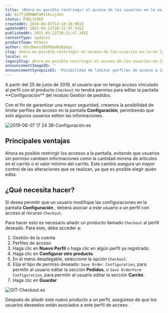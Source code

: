 ```yaml
---
title: 'Ahora es posible restringir el acceso de los usuarios en la en la pantalla de Configuración del módulo Gestión de Pedidos'
id: 6z7TjQRMNWTmR1lKivjehn
status: PUBLISHED
createdAt: 2019-06-07T14:18:18.903Z
updatedAt: 2021-03-22T20:31:47.345Z
publishedAt: 2021-03-22T20:31:47.345Z
contentType: updates
productTeam: Others
author: 5DnIDwto7E6PRpdH1Kpdyu
slug: ahora-es-posible-restringir-el-acceso-de-los-usuarios-en-la-en-la-pantalla
locale: es
legacySlug: ahora-es-posible-restringir-el-acceso-de-los-usuarios-en-la-en-la-pantalla
announcementImageID: ''
announcementSynopsisES: 'Posibilidad de limitar perfiles de acceso a la pantalla Confiuración'
---
```


<div class="alert alert-warning">
A partir del 25 de junio de 2019, el usuario que no tenga acceso vinculado al perfil con el producto <code>Checkout</code> no tendrá permiso para editar la pantalla **Configuración** del modulo Gestión de pedidos.
</div>

Con el fin de garantizar una mayor seguridad, creamos la posibilidad de limitar perfiles de acceso en la pantalla **Configuración**, permitiendo que solo algunos usuarios editen las informaciones.

![2019-06-07 17 24 38-Configuración.es](//images.ctfassets.net/alneenqid6w5/1SrUApvjjUxaUZRJfJnqwB/b597be4eb4343dbf03e74feee5cb5cdc/2019-06-07_17_24_38-Configuraci__n.es.png)

## Principales ventajas

Ahora es posible restringir los accesos a la pantalla, evitando que usuarios sin permiso cambien informaciones como la cantidad mínima de artículos en el carrito o el valor mínimo del carrito. Este cambio asegura un mayor control de las alteraciones que se realizan, ya que es posible elegir quién edita.

## ¿Qué necesita hacer?

Si desea permitir que un usuario modifique las configuraciones en la pantalla **Configuración** , deberá asociar a este usuario a un perfil con acceso al recurso `Checkout`.

Para hacer esto es necesario añadir un producto llamado `Checkout` al perfil deseado. Para esto, debe acceder a:

 1. Gestión de la cuenta
 2. Perfiles de acceso
 3. Haga clic en **Nuevo Perfil** o haga clic en algún perfil ya registrado.
 4. Haga clic en **Configurar otro producto**.
 5. En el menú desplegable, seleccione la opción `Checkout`.
 6. Elija el tipo de permiso deseado: `Save Order Configuration`, para permitir al usuario editar la sección **Pedidos**, o `Save OrderForm Configuration`, para permitir al usuario editar la sección **Carrito**.
 7. Haga clic en **Guardar**

![GIT-Checkout.es](//images.ctfassets.net/alneenqid6w5/245LTWQExeQEmDWb7HrAyZ/9acea81b01288dd051acffec409a2984/GIT-Checkout.es.gif)

Después de añadir este nuevo producto a un perfil, asegúrese de que los usuarios deseados están asociados a este perfil de acceso.
